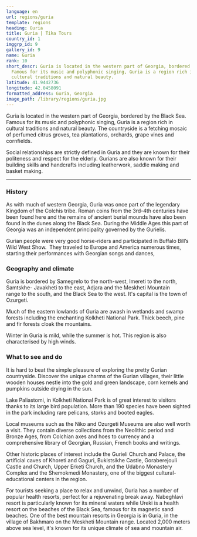 ```yaml
---
language: en
url: regions/guria
template: regions
heading: Guria
title: Guria | Tika Tours
country_id: 1
imggrp_id: 9
gallery_id: 9
name: Guria
rank: 10
short_descr: Guria is located in the western part of Georgia, bordered by the Black Sea.
  Famous for its music and polyphonic singing, Guria is a region rich in
  cultural traditions and natural beauty.
latitude: 41.9442736
longitude: 42.0458091
formatted_address: Guria, Georgia
image_path: /library/regions/guria.jpg
---
```

<div class="row content-row"><!-- 1215 (1)-->

</div>

<div class="row content-row"><!-- 1216 (2)-->
<div class="col-xs-12 col-sm-6 col-md-6"><!-- 1613 -->

Guria is located in the western part of Georgia, bordered by the Black Sea. Famous
for its music and polyphonic singing, Guria is a region rich in cultural traditions
and natural beauty. The countryside is a fetching mosaic of perfumed citrus groves,
tea plantations, orchards, grape vines and cornfields.

</div>

<div class="col-xs-12 col-sm-6 col-md-6"><!-- 1614 -->

Social relationships are strictly defined in Guria and they are known for their politeness
and respect for the elderly. Gurians are also known for their building skills and
handcrafts including leatherwork, saddle making and basket making.

</div>

</div>

<div class="row content-row"><!-- 1217 (3)-->
<div class="col-xs-12"><!-- 1615 -->

* * *

</div>

</div>

<div class="row content-row"><!-- 1218 (4)-->
<div class="col-xs-12 col-sm-6 col-md-6"><!-- 1616 -->

### History


As with much of western Georgia, Guria was once part of the legendary Kingdom of
the Colchis tribe. Roman coins from the 3rd\-4th centuries have been found here
and the remains of ancient burial mounds have also been found in the dunes along
the Black Sea. During the Middle Ages this part of Georgia was an independent principality
governed by the Gurielis.

Gurian people were very good horse\-riders and participated in Buffalo Bill’s Wild
West Show.  They traveled to Europe and America numerous times, starting their performances
with Georgian songs and dances,

### Geography and climate


Guria is bordered by Samegrelo to the north\-west, Imereti to the north, Samtskhe\-
Javakheti to the east, Adjara and the Meskheti Mountain range to the south, and
the Black Sea to the west. It's capital is the town of Ozurgeti.

Much of the eastern lowlands of Guria are awash in wetlands and swamp forests including
the enchanting Kolkheti National Park. Thick beech, pine and fir forests cloak the
mountains.

Winter in Guria is mild, while the summer is hot. This region is also characterised
by high winds.

</div>

<div class="col-xs-12 col-sm-6 col-md-6"><!-- 1617 -->

### What to see and do


It is hard to beat the simple pleasure of exploring the pretty Gurian countryside.
Discover the unique charms of the Gurian villages, their little wooden houses nestle
into the gold and green landscape, corn kernels and pumpkins outside drying in the
sun.

Lake Paliastomi, in Kolkheti National Park is of great interest to visitors thanks
to its large bird population. More than 190 species have been sighted in the park
including rare pelicans, storks and booted eagles.

Local museums such as the Niko and Ozurgeti Museums are also well worth a visit.
They contain diverse collections from the Neolithic period and Bronze Ages, from
Colchian axes and hoes to currency and a comprehensive library of Georgian, Russian,
French books and writings.

Other historic places of interest include the Gurieli Church and Palace, the artificial
caves of Khoreti and Gaguri, Bukistsikhe Castle, Goraberejouli Castle and Church,
Upper Erketi Church, and the Udabno Monastery Complex and the Shemokmedi Monastery,
one of the biggest cultural\-educational centers in the region.

For tourists seeking a place to relax and unwind, Guria has a number of popular health
resorts, perfect for a rejuvenating break away. Nabeghlavi resort is particularly
known for its mineral waters while Ureki is a health resort on the beaches of the
Black Sea, famous for its magnetic sand beaches. One of the best mountain resorts
in Georgia is in Guria, in the village of Bakhmaro on the Meskheti Mountain range.
Located 2,000 meters above sea level, it's known for its unique climate of sea and
mountain air.

</div>

</div>
